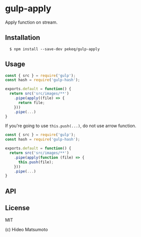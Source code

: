# gulp-apply

Apply function on stream.

## Installation

```
  $ npm install --save-dev pekeq/gulp-apply
```

## Usage

```js
const { src } = require('gulp');
const hash = require('gulp-hash');

exports.default = function() {
  return src('src/images/**')
    .pipe(apply((file) => {
      return file;
    }))
    .pipe(...)
}
```

If you're going to use `this.push(...)`, do not use arrow function.

```js
const { src } = require('gulp');
const hash = require('gulp-hash');

exports.default = function() {
  return src('src/images/**')
    .pipe(apply(function (file) => {
      this.push(file);
    }))
    .pipe(...)
}
```

## API

## License

MIT

(c) Hideo Matsumoto
